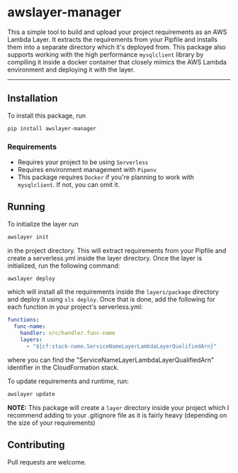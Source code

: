 # awslayer-manager

This a simple tool to build and upload your project requirements as an AWS Lambda Layer. It extracts the requirements
from your Pipfile and installs them into a separate directory which it's deployed from. This package also supports
working with the high performance `mysqlclient` library by compiling it inside a docker container that closely mimics
the AWS Lambda environment and deploying it with the layer.

---

## Installation

To install this package, run
```bash
pip install awslayer-manager
```

### Requirements

- Requires your project to be using `Serverless`
- Requires environment management with `Pipenv`
- This package requires `Docker` if you're planning to work with `mysqlclient`. If not, you can omit it.

## Running
To initialize the layer run
```bash
awslayer init
```
in the project directory. This will extract requirements from your Pipfile and create a serverless.yml inside the layer
directory. Once the layer is initialized, run the following command:
```bash
awslayer deploy
```
which will install all the requirements inside the `layers/package` directory and deploy it using `sls deploy`. Once
that is done, add the following for each function in your project's serverless.yml:
```YAML
functions:
  func-name:
    handler: src/handler.func-name
    layers:
      - "${cf:stack-name.ServiceNameLayerLambdaLayerQualifiedArn}"
```
where you can find the "ServiceNameLayerLambdaLayerQualifiedArn" identifier in the CloudFormation stack.

To update requirements and runtime, run:
```bash
awslayer update
```

**NOTE:** This package will create a `layer` directory inside your project which I recommend adding to your
.gitignore file as it is fairly heavy (depending on the size of your requirements)

## Contributing
Pull requests are welcome.